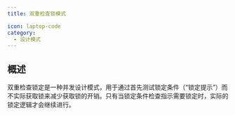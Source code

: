 ```yaml
---
title: 双重检查锁模式

icon: laptop-code
category:
  - 设计模式
---
```


## 概述

双重检查锁定是一种并发设计模式，用于通过首先测试锁定条件（“锁定提示”）而不实际获取锁来减少获取锁的开销。只有当锁定条件检查指示需要锁定时，实际的锁定逻辑才会继续进行。


